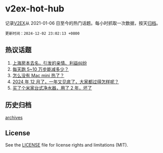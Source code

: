 # v2ex-hot-hub

 记录[V2EX](https://www.v2ex.com/)从 2021-01-06 日至今的热门话题。每小时抓取一次数据，按天[归档](archives)。

`更新时间：2024-12-02 23:02:13 +0800`

## 热议话题

1. [上海房本去名，引发的亲情、利益纠纷](https://www.v2ex.com/t/1094261)
1. [每天跑 5~10 万步能减多少？](https://www.v2ex.com/t/1094331)
1. [怎么没有 Mac mini 热了？](https://www.v2ex.com/t/1094280)
1. [2024 年 12 月了，一年又见底了，大家都过得怎样呢？](https://www.v2ex.com/t/1094197)
1. [买了个米家台式净水器，用了 2 年，坏了](https://www.v2ex.com/t/1094199)

## 历史归档

[archives](archives)

## License

See the [LICENSE](LICENSE) file for license rights and limitations (MIT).
